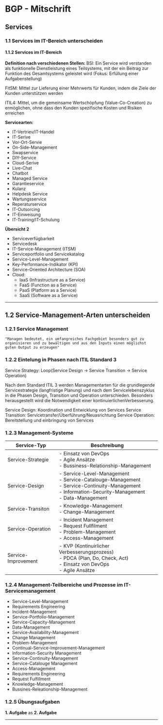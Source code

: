 # BGP - Mitschrift

## Services

### 1.1 Services im IT-Bereich unterscheiden

#### 1.1.2 Services im IT-Bereich

**Definition nach verschiedenen Stellen:**
BSI: Ein Service wird verstanden als funktionelle Dienstleistung eines Teilsystems, mit der ein Beitrag zur Funktion des Gesamtsystems geleistet wird (Fokus: Erfüllung einer Aufgabenstellung)

FitSM: Mittel zur Lieferung einer Mehrwerts für Kunden, indem die Ziele der Kunden unterstützen werden

ITIL4: Mittel, um die gemeinsame Wertschöpfung (Value-Co-Creation) zu ermöglichen, ohne dass den Kunden spezifische Kosten und Risiken erreichen

**Servicearten:**

- IT-Vertriev/IT-Handel
- IT-Serive
- Vor-Ort-Servie
- On-Side-Management
- Swapservice
- DIY-Service
- Cloud-Serive
- Live-Chat
- Chatbot
- Managed Service
- Garantieservice
- Kulanz
- Helpdesk Service
- Wartungsservice
- Reperaturservice
- IT-Outsorcing
- IT-Einweisung
- IT-Training/IT-Schulung

**Übersicht 2**

- Serviceverfügbarkeit
- Servicedesk
- IT-Service-Management (ITSM)
- Serviceportfolio und Servicekatalog
- Service-Level-Management
- Key-Performance-Indikator (KPI)
- Service-Oriented Architecture (SOA)
- Cloud:
  - IaaS (Infrastructure as a Service)
  - FaaS (Function as a Service)
  - PaaS (Platform as a Service)
  - SaaS (Software as a Service)

---

## 1.2 Service-Management-Arten unterscheiden

### 1.2.1 Service Management

```t
"Managen bedeutet, ein umfangreiches Fachgebiet besonders gut zu organisieren und zu bewältigen und aus den Inputs einen möglichst guten Output zu erzeugen"
```

### 1.2.2 Eintelung in Phasen nach ITIL Standard 3

Service Strategy:
Loop(Service Design -> Service Transition -> Service Operation)

Nach  dem  Standard ITIL  3  werden  Managementarten  für  die  grundlegende  Servicestrategie  (langfristige Planung) und nach dem Servicelebenszyklus in die Phasen Design, Transition und Operation unterschieden. Besonders herausgestellt wird die Notwendigkeit einer kontinuierlichenVerbesserung.

Service Design:     Koordination und Entwicklung von Services
Service Transition: Servicetransfer/Überführung/Neuasrichtung
Service Operation:  Bereitstellung und einbringung von Services

### 1.2.3 Management-Systeme

| Service-Typ         | Beschreibung                                                                                                                                                      |
| ------------------- | ----------------------------------------------------------------------------------------------------------------------------------------------------------------- |
| Service-Strategie   | - Einsatz von DevOps<br />- Agile Ansätze<br />- Bussiness-Relationship-Management                                                                               |
| Service-Design      | - Service-Level-Management<br />- Service-Catalouge-Management<br />- Service-Continuity-Management<br />- Information-Security-Management<br />- Data-Management |
| Service-Transiton   | - Knowledge-Management<br />- Change-Management                                                                                                                   |
| Service-Operation   | - Incident Management<br />- Request Fullfilment<br />- Problem-Management<br />- Access-Management                                                               |
| Service-Improvement | - KVP (Kontinuirlicher Verbesserungsprozess)<br />- PDCA (Plan, Do, Check, Act)<br />- Einsatz von DevOps<br />- Agile Ansätze                                   |

### 1.2.4 Management-Teilbereiche und Prozesse im IT-Servicemanagement

- Service-Level-Management
- Requirements Engineering
- Incident-Management
- Service-Portfolio-Management
- Service-Capacity-Management
- Data-Management
- Service-Availability-Management
- Change Management
- Problem-Management
- Continual-Service-Improvement-Management
- Information-Security Management
- Service-Continuity-Management
- Service-Catalouge Management
- Access-Management
- Requirements Engineering
- Request Fulfillment
- Knowledge-Management
- Bussines-Releationship-Management

### 1.2.5 Übungsaufgaben

**1. Aufgabe**
as
**2. Aufgabe**

---
